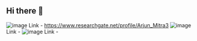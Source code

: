 ## Hi there 👋

![image](https://github.com/user-attachments/assets/da8d0815-2abc-4154-8d62-bcd7646777a2) Link - https://www.researchgate.net/profile/Arjun_Mitra3
![image](https://github.com/user-attachments/assets/dac72db8-1ec7-4cdb-ae36-1b2ed5c9d4b5) Link - 
![image](https://github.com/user-attachments/assets/16a0670f-7990-4934-aba0-de089341ac9f) Link - 


<!--
**MitraArjun/MitraArjun** is a ✨ _special_ ✨ repository because its `README.md` (this file) appears on your GitHub profile.

Here are some ideas to get you started:

- 🔭 I’m currently working on ...
- 🌱 I’m currently learning ...
- 👯 I’m looking to collaborate on ...
- 🤔 I’m looking for help with ...
- 💬 Ask me about ...
- 📫 How to reach me: ...
- 😄 Pronouns: ...
- ⚡ Fun fact: ...
-->
